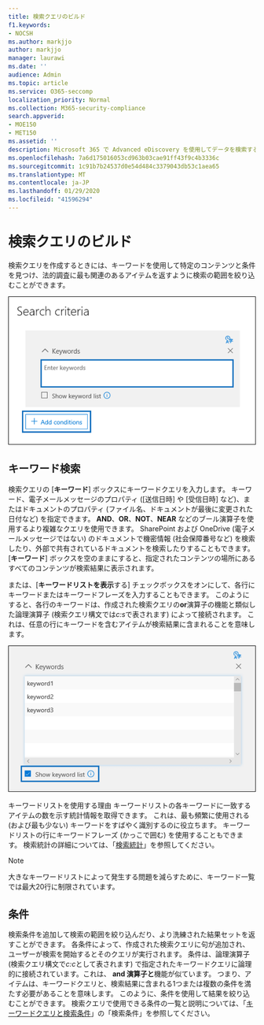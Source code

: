 ```yaml
---
title: 検索クエリのビルド
f1.keywords:
- NOCSH
ms.author: markjjo
author: markjjo
manager: laurawi
ms.date: ''
audience: Admin
ms.topic: article
ms.service: O365-seccomp
localization_priority: Normal
ms.collection: M365-security-compliance
search.appverid:
- MOE150
- MET150
ms.assetid: ''
description: Microsoft 365 で Advanced eDiscovery を使用してデータを検索するときに、検索範囲を絞るためにキーワードと条件を使用します。
ms.openlocfilehash: 7a6d175016053cd963b03cae91ff43f9c4b3336c
ms.sourcegitcommit: 1c91b7b24537d0e54d484c3379043db53c1aea65
ms.translationtype: MT
ms.contentlocale: ja-JP
ms.lasthandoff: 01/29/2020
ms.locfileid: "41596294"
---
```

# <a name="build-search-queries"></a>検索クエリのビルド

検索クエリを作成するときには、キーワードを使用して特定のコンテンツと条件を見つけ、法的調査に最も関連のあるアイテムを返すように検索の範囲を絞り込むことができます。

![キーワードと条件を使用して検索結果を絞り込む](media/SearchQueryBox.png)

## <a name="keyword-searches"></a>キーワード検索

検索クエリの [**キーワード**] ボックスにキーワードクエリを入力します。 キーワード、電子メールメッセージのプロパティ ([送信日時] や [受信日時] など)、またはドキュメントのプロパティ (ファイル名、ドキュメントが最後に変更された日付など) を指定できます。 **AND**、**OR**、**NOT**、**NEAR** などのブール演算子を使用するより複雑なクエリを使用できます。 SharePoint および OneDrive (電子メールメッセージではない) のドキュメントで機密情報 (社会保障番号など) を検索したり、外部で共有されているドキュメントを検索したりすることもできます。 [**キーワード**] ボックスを空のままにすると、指定されたコンテンツの場所にあるすべてのコンテンツが検索結果に表示されます。
    
または、[**キーワードリストを表示**する] チェックボックスをオンにして、各行にキーワードまたはキーワードフレーズを入力することもできます。 このようにすると、各行のキーワードは、作成された検索クエリの**or**演算子の機能と類似した論理演算子 (検索クエリ構文では*c:s*で表されます) によって接続されます。 これは、任意の行にキーワードを含むアイテムが検索結果に含まれることを意味します。

![キーワードリストを使用して、クエリ内の各キーワードの統計情報を取得する](media/KeywordListSearch.png)

キーワードリストを使用する理由 キーワードリストの各キーワードに一致するアイテムの数を示す統計情報を取得できます。 これは、最も頻繁に使用される (および最も少ない) キーワードをすばやく識別するのに役立ちます。 キーワードリストの行にキーワードフレーズ (かっこで囲む) を使用することもできます。 検索統計の詳細については、「[検索統計](search-statistics.md)」を参照してください。

> [!NOTE]
> 大きなキーワードリストによって発生する問題を減らすために、キーワード一覧では最大20行に制限されています。

## <a name="conditions"></a>条件
    
検索条件を追加して検索の範囲を絞り込んだり、より洗練された結果セットを返すことができます。 各条件によって、作成された検索クエリに句が追加され、ユーザーが検索を開始するとそのクエリが実行されます。 条件は、論理演算子 (検索クエリ構文で*c:c*として表されます) で指定されたキーワードクエリに論理的に接続されています。これは、 **and 演算子と**機能が似ています。 つまり、アイテムは、キーワードクエリと、検索結果に含まれる1つまたは複数の条件を満たす必要があることを意味します。 このように、条件を使用して結果を絞り込むことができます。 検索クエリで使用できる条件の一覧と説明については、「[キーワードクエリと検索条件](keyword-queries-and-search-conditions.md#search-conditions)」の「検索条件」を参照してください。
